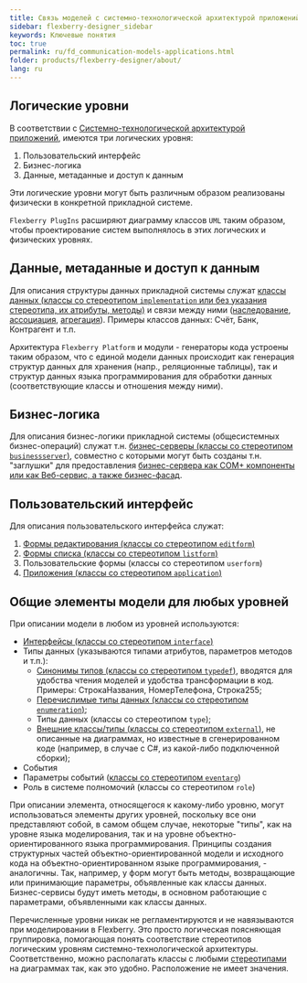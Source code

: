 ```yaml
---
title: Связь моделей с системно-технологической архитектурой приложений
sidebar: flexberry-designer_sidebar
keywords: Ключевые понятия
toc: true
permalink: ru/fd_communication-models-applications.html
folder: products/flexberry-designer/about/
lang: ru
---
```


## Логические уровни
В соответствии с [Системно-технологической архитектурой приложений](fw_flexberry-winforms-architecture.html),  имеются три логических уровня:

1. Пользовательский интерфейс
2. Бизнес-логика
3. Данные, метаданные и доступ к данным

Эти логические уровни могут быть различным образом реализованы физически в конкретной прикладной системе.

`Flexberry PlugIns` расширяют диаграмму классов `UML` таким образом, чтобы проектирование систем выполнялось в этих логических и физических уровнях.

## Данные, метаданные и доступ к данным

Для описания структуры данных прикладной системы служат [классы данных (классы со стереотипом `implementation` или без указания стереотипа, их атрибуты, методы)](fd_data-classes.html) и связи между ними ([наследование](fo_inheritance.html), [ассоциация](fd_master-association.html), [агрегация](fo_detail-associations-properties.html)). Примеры классов данных: Счёт, Банк, Контрагент и т.п.

Архитектура `Flexberry Platform` и модули - генераторы кода устроены таким образом, что с единой модели данных происходит как генерация структур данных для хранения (напр., реляционные таблицы), так и структур данных языка программирования для обработки данных (соответствующие классы и отношения между ними).

## Бизнес-логика

Для описания бизнес-логики прикладной системы (общесистемных бизнес-операций) служат т.н. [бизнес-серверы (классы со стереотипом `businessserver`)](fo_business-servers.html), совместно с которыми могут быть созданы т.н. "заглушки" для предоставления [бизнес-сервера как COM+ компоненты или как Веб-сервис, а также бизнес-фасад](fo_business-servers.html).

## Пользовательский интерфейс

Для описания пользовательского интерфейса служат: 
1. [Формы редактирования (классы со стереотипом `editform`)](fd_classes-with-stereotype-editform.html) 
2. [Формы списка (классы со стереотипом `listform`)](fw_listform.html) 
3. Пользовательские формы (классы со стереотипом `userform`) 
4. [Приложения (классы со стереотипом `application`)](fd_application.html) 

## Общие элементы модели для любых уровней

При описании модели в любом из уровней используются:

* [Интерфейсы (классы со стереотипом `interface`)](fd_interfaces.html) 
* Типы данных (указываются типами атрибутов, параметров методов и т.п.): 
    * [Синонимы типов (классы со стереотипом `typedef`)](fd_classes-with-stereotype-typedef.html), вводятся для удобства чтения моделей и удобства трансформации в код. Примеры: СтрокаНазвания, НомерТелефона, Строка255; 
    * [Перечислимые типы данных (классы со стереотипом `enumeration`)](fo_enumerations.html); 
    * Типы данных (классы со стереотипом `type`); 
    * [Внешние классы/типы (классы со стереотипом `external`)](fd_external-classes.html), не описанные на диаграммах, но известные в сгенерированном коде (например, в случае с C#, из какой-либо подключенной сборки); 
* События 
* Параметры событий ([классы со стереотипом `eventarg`](fd_classes-with-stereotype-eventarg.html)) 
* Роль в системе полномочий (классы со стереотипом `role`) 

При описании элемента, относящегося к какому-либо уровню, могут использоваться элементы других уровней, поскольку все они представляют собой, в самом общем случае, некоторые "типы", как на уровне языка моделирования, так и на уровне объектно-ориентированного языка программирования. Принципы создания структурных частей объектно-ориентированной модели и исходного кода на объектно-ориентированном языке программирования, - аналогичны. Так, например, у форм могут быть методы, возвращающие или принимающие параметры, объявленные как классы данных. Бизнес-сервисы будут иметь методы, в основном работающие с параметрами, объявленными как классы данных.

Перечисленные уровни никак не регламентируются и не навязываются при моделировании в Flexberry. Это просто логическая поясняющая группировка, помогающая понять соответствие стереотипов логическим уровням системно-технологической архитектуры. Соответственно, можно располагать классы с любыми [стереотипами](fd_key-concepts.html) на диаграммах так, как это удобно. Расположение не имеет значения.

